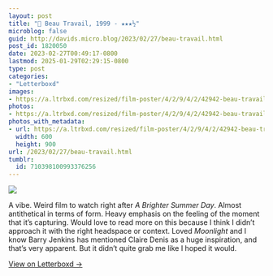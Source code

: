 ```yaml
---
layout: post
title: "🍿 Beau Travail, 1999 - ★★★½"
microblog: false
guid: http://davids.micro.blog/2023/02/27/beau-travail.html
post_id: 1820050
date: 2023-02-27T00:49:17-0800
lastmod: 2025-01-29T02:29:15-0800
type: post
categories:
- "Letterboxd"
images:
- https://a.ltrbxd.com/resized/film-poster/4/2/9/4/2/42942-beau-travail-0-600-0-900-crop.jpg?v=a0e83a5f78
photos:
- https://a.ltrbxd.com/resized/film-poster/4/2/9/4/2/42942-beau-travail-0-600-0-900-crop.jpg?v=a0e83a5f78
photos_with_metadata:
- url: https://a.ltrbxd.com/resized/film-poster/4/2/9/4/2/42942-beau-travail-0-600-0-900-crop.jpg?v=a0e83a5f78
  width: 600
  height: 900
url: /2023/02/27/beau-travail.html
tumblr:
  id: 710398100993376256
---
```

 <p><img src="https://a.ltrbxd.com/resized/film-poster/4/2/9/4/2/42942-beau-travail-0-600-0-900-crop.jpg?v=a0e83a5f78"/></p> <p>A vibe. Weird film to watch right after <i>A Brighter Summer Day</i>. Almost antithetical in terms of form. Heavy emphasis on the feeling of the moment that it’s capturing. Would love to read more on this because I think I didn’t approach it with the right headspace or context. Loved <i>Moonlight</i> and I know Barry Jenkins has mentioned Claire Denis as a huge inspiration, and that’s very apparent. But it didn’t quite grab me like I hoped it would.</p> 
<p><a href="https://letterboxd.com/theschlaepfer/film/beau-travail/">View on Letterboxd →</a></p>
